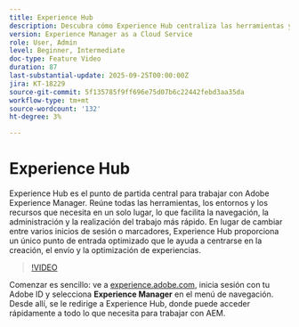 ```yaml
---
title: Experience Hub
description: Descubra cómo Experience Hub centraliza las herramientas y los recursos de AEM en un solo lugar, lo que optimiza el acceso para que pueda trabajar más rápido y ofrecer mejores experiencias.
version: Experience Manager as a Cloud Service
role: User, Admin
level: Beginner, Intermediate
doc-type: Feature Video
duration: 87
last-substantial-update: 2025-09-25T00:00:00Z
jira: KT-18229
source-git-commit: 5f135785f9ff696e75d07b6c22442febd3aa35da
workflow-type: tm+mt
source-wordcount: '132'
ht-degree: 3%

---
```



# Experience Hub

Experience Hub es el punto de partida central para trabajar con Adobe Experience Manager. Reúne todas las herramientas, los entornos y los recursos que necesita en un solo lugar, lo que facilita la navegación, la administración y la realización del trabajo más rápido. En lugar de cambiar entre varios inicios de sesión o marcadores, Experience Hub proporciona un único punto de entrada optimizado que le ayuda a centrarse en la creación, el envío y la optimización de experiencias.

>[!VIDEO](https://video.tv.adobe.com/v/3475246/?learn=on&enablevpops)

Comenzar es sencillo: ve a [experience.adobe.com](https://experience.adobe.com), inicia sesión con tu Adobe ID y selecciona **Experience Manager** en el menú de navegación. Desde allí, se le redirige a Experience Hub, donde puede acceder rápidamente a todo lo que necesita para trabajar con AEM.

